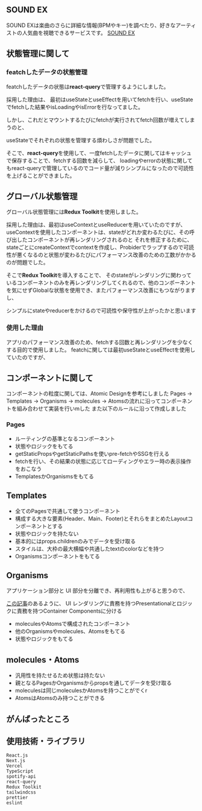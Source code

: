 ## SOUND EX
SOUND EXは楽曲のさらに詳細な情報(BPMやキー)を調べたり、好きなアーティストの人気曲を視聴できるサービスです。
[SOUND EX](https://sound-ex.vercel.app/)


## 状態管理に関して
### featchしたデータの状態管理
featchしたデータの状態は**react-query**で管理するようにしました。

採用した理由は、
最初はuseStateとuseEffectを用いてfetchを行い、useStateでfetchした結果やisLoadingやisErrorを行なってました。

しかし、これだとマウントするたびにfetchが実行されてfetch回数が増えてしまうのと、

useStateでそれぞれの状態を管理する煩わしさが問題でした。

そこで、**react-query**を使用して、一度fetchしたデータに関してはキャッシュで保存することで、fetchする回数を減らして、
loadingやerrorの状態に関してもreact-queryで管理しているのでコード量が減りシンプルになったので可読性を上げることができました。

## グローバル状態管理
グローバル状態管理には**Redux Toolkit**を使用しました。

採用した理由は、最初はuseContextとuseReducerを用いていたのですが、
useContextを使用したコンポーネントは、stateがどれか変わるたびに、その呼び出したコンポーネントが再レンダリングされるのと
それを修正するために、stateごとにcreateContextでcontextを作成し、Probiderでラップするので可読性が悪くなるのと状態が変わるたびにパフォーマンス改善のための工数がかかるのが問題でした。

そこで**Redux Toolkit**を導入することで、
そのstateがレンダリングに関わっているコンポーネントのみを再レンダリングしてくれるので、他のコンポーネントを気にせずGlobalな状態を使用でき、またパフォーマンス改善にもつながりますし、

シンプルにstateやreducerをかけるので可読性や保守性が上がったかと思います


### 使用した理由
アプリのパフォーマンス改善のため、fetchする回数と再レンダリングを少なくする目的で使用しました。
featchに関しては最初useStateとuseEffectを使用していたのですが、


## コンポーネントに関して
コンポーネントの粒度に関しては、Atomic Designを参考にしました
Pages -> Templates -> Organisms -> molecules -> Atomsの流れに沿ってコンポーネントを組み合わせて実装を行いmした
また以下のルールに沿って作成しました

### Pages
- ルーティングの基準となるコンポーネント
- 状態やロジックをもてる
- getStaticPropsやgetStaticPathsを使いpre-fetchやSSGを行える
- fetchを行い、その結果の状態に応じてローディングやエラー時の表示操作をおこなう
- TemplatesかOrganismsをもてる

## Templates
- 全てのPagesで共通して使うコンポーネント
- 構成する大きな要素(Header、Main、Footer)とそれらをまとめたLayoutコンポーネントとする
- 状態やロジックを持たない
- 基本的にはprops.childrenのみでデータを受け取る
- スタイルは、大枠の最大横幅や共通したtextのcolorなどを持つ
- Organismsコンポーネントをもてる

## Organisms
アプリケーション部分と UI 部分を分離でき、再利用性も上がると思うので、

[この記事](https://medium.com/@dan_abramov/smart-and-dumb-components-7ca2f9a7c7d0)のあるように、
UI レンダリングに責務を持つPresentationalとロジックに責務を持つContainer Componentsに分ける
- moleculesやAtomsで構成されたコンポーネント
- 他のOrganismsやmolecules、Atomsをもてる
- 状態やロジックをもてる

## molecules・Atoms
- 汎用性を持たせるため状態は持たない
- 親となるPagesかOrganismsからpropsを通してデータを受け取る
- moleculesは同じmoleculesかAtomsを持つことがでくr
- AtomsはAtomsのみ持つことができる


## がんばったところ

## 使用技術・ライブラリ
```
React.js
Next.js
Vercel
TypeScript
spotify-api
react-query
Redux Toolkit
tailwindcss
prettier
eslint
```


